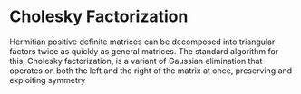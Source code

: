 # Cholesky Factorization

Hermitian positive definite matrices can be decomposed into triangular factors twice as quickly as general matrices. The standard algorithm for this, Cholesky factorization, is a variant of Gaussian elimination that operates on both the left and the right of the matrix at once, preserving and exploiting symmetry
